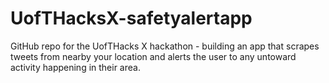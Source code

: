 # UofTHacksX-safetyalertapp

GitHub repo for the UofTHacks X hackathon - building an app that scrapes tweets from nearby your location and alerts the user to any untoward activity happening in their area.
